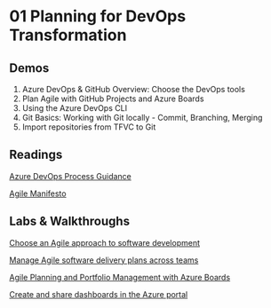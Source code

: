 # 01 Planning for DevOps Transformation

## Demos

1. Azure DevOps & GitHub Overview: Choose the DevOps tools
1. Plan Agile with GitHub Projects and Azure Boards
2. Using the Azure DevOps CLI
3. Git Basics: Working with Git locally - Commit, Branching, Merging
4. Import repositories from TFVC to Git

## Readings

[Azure DevOps Process Guidance](https://docs.microsoft.com/en-us/azure/devops/boards/work-items/guidance/choose-process?view=azure-devops&tabs=basic-process)

[Agile Manifesto](https://www.agilealliance.org/agile101/12-principles-behind-the-agile-manifesto/)

## Labs & Walkthroughs

[Choose an Agile approach to software development](https://docs.microsoft.com/en-us/learn/modules/choose-an-agile-approach/)

[Manage Agile software delivery plans across teams](https://docs.microsoft.com/en-us/learn/modules/manage-delivery-plans/)

[Agile Planning and Portfolio Management with Azure Boards](https://www.azuredevopslabs.com/labs/azuredevops/agile/)

[Create and share dashboards in the Azure portal](https://docs.microsoft.com/en-us/azure/azure-portal/azure-portal-dashboards)
